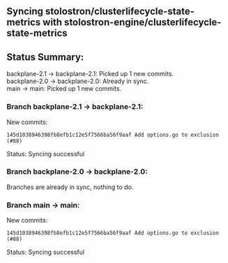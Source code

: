 ## Syncing stolostron/clusterlifecycle-state-metrics with stolostron-engine/clusterlifecycle-state-metrics

## Status Summary:

backplane-2.1 -> backplane-2.1: Picked up 1 new commits.  
backplane-2.0 -> backplane-2.0: Already in sync.  
main -> main: Picked up 1 new commits.  

### Branch backplane-2.1 -> backplane-2.1:

New commits:

```
145d1038946398fb8efb1c12e5f7566ba56f9aaf Add options.go to exclusion (#88)
```

Status: Syncing successful

### Branch backplane-2.0 -> backplane-2.0:

Branches are already in sync, nothing to do.

### Branch main -> main:

New commits:

```
145d1038946398fb8efb1c12e5f7566ba56f9aaf Add options.go to exclusion (#88)
```

Status: Syncing successful
